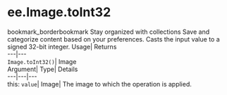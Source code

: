  
#  ee.Image.toInt32
bookmark_borderbookmark Stay organized with collections  Save and categorize content based on your preferences. 
Casts the input value to a signed 32-bit integer. 
Usage| Returns  
---|---  
`Image.toInt32()`| Image  
Argument| Type| Details  
---|---|---  
this: `value`| Image| The image to which the operation is applied.  
